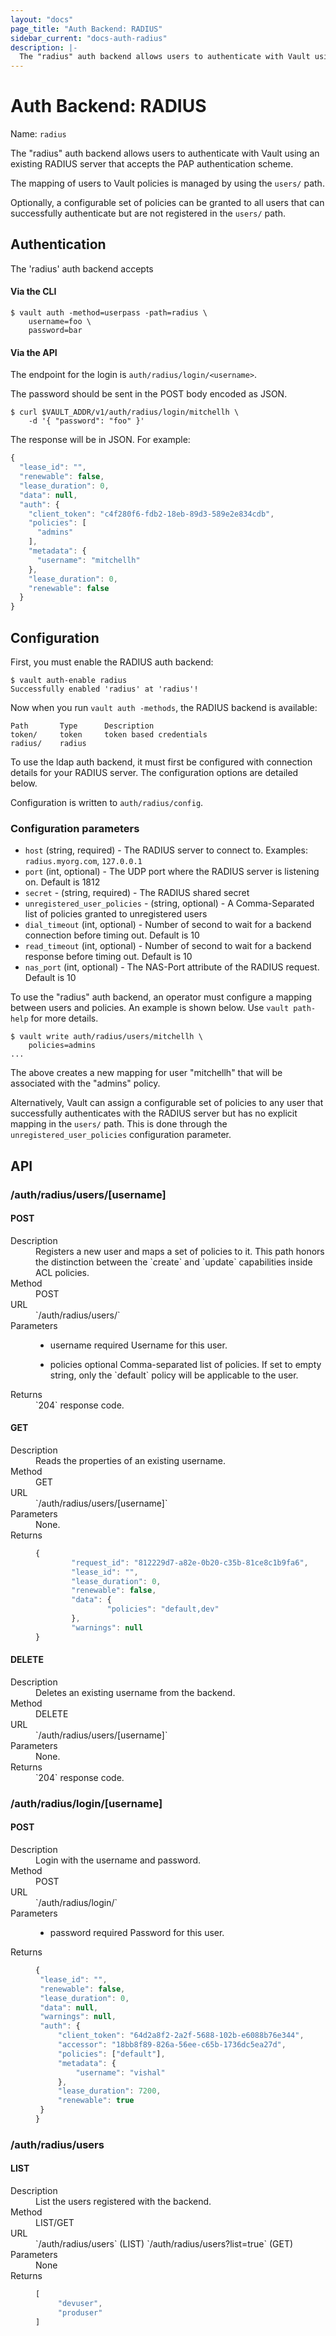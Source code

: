 ```yaml
---
layout: "docs"
page_title: "Auth Backend: RADIUS"
sidebar_current: "docs-auth-radius"
description: |-
  The "radius" auth backend allows users to authenticate with Vault using an existing RADIUS server.
---
```


# Auth Backend: RADIUS

Name: `radius`

The "radius" auth backend allows users to authenticate with Vault using
an existing RADIUS server that accepts the PAP authentication scheme. 

The mapping of users to Vault policies is managed by using the
`users/` path.

Optionally, a configurable set of policies can be granted to all users that 
can successfully authenticate but are not registered in the `users/` path.

## Authentication

The 'radius' auth backend accepts 

#### Via the CLI

```
$ vault auth -method=userpass -path=radius \
    username=foo \
    password=bar
```

#### Via the API

The endpoint for the login is `auth/radius/login/<username>`.

The password should be sent in the POST body encoded as JSON.

```shell
$ curl $VAULT_ADDR/v1/auth/radius/login/mitchellh \
    -d '{ "password": "foo" }'
```

The response will be in JSON. For example:

```javascript
{
  "lease_id": "",
  "renewable": false,
  "lease_duration": 0,
  "data": null,
  "auth": {
    "client_token": "c4f280f6-fdb2-18eb-89d3-589e2e834cdb",
    "policies": [
      "admins"
    ],
    "metadata": {
      "username": "mitchellh"
    },
    "lease_duration": 0,
    "renewable": false
  }
}
```

## Configuration

First, you must enable the RADIUS auth backend:

```
$ vault auth-enable radius
Successfully enabled 'radius' at 'radius'!
```

Now when you run `vault auth -methods`, the RADIUS backend is
available:

```
Path       Type      Description
token/     token     token based credentials
radius/    radius
```

To use the ldap auth backend, it must first be configured with connection
details for your RADIUS server.
The configuration options are detailed below.

Configuration is written to `auth/radius/config`.

### Configuration parameters

* `host` (string, required) - The RADIUS server to connect to. Examples: `radius.myorg.com`, `127.0.0.1`
* `port` (int, optional) - The UDP port where the RADIUS server is listening on. Default is 1812
* `secret` - (string, required) - The RADIUS shared secret
* `unregistered_user_policies` - (string, optional) - A Comma-Separated list of policies granted to unregistered users
* `dial_timeout` (int, optional) - Number of second to wait for a backend connection before timing out. Default is 10
* `read_timeout` (int, optional) - Number of second to wait for a backend response before timing out. Default is 10
* `nas_port` (int, optional) - The NAS-Port attribute of the RADIUS request. Default is 10


To use the "radius" auth backend, an operator must configure a
mapping between users and policies. An example is shown below.
Use `vault path-help` for more details.

```
$ vault write auth/radius/users/mitchellh \
    policies=admins
...
```

The above creates a new mapping for user "mitchellh" that 
will be associated with the "admins" policy.

Alternatively, Vault can assign a configurable set of policies to 
any user that successfully authenticates with the RADIUS server but 
has no explicit mapping in the `users/` path.
This is done through the `unregistered_user_policies` configuration parameter.

## API

### /auth/radius/users/[username]
#### POST

<dl class="api">
  <dt>Description</dt>
  <dd>
      Registers a new user and maps a set of policies to it.
      This path honors the distinction between the `create` and `update` capabilities inside ACL policies.
  </dd>

  <dt>Method</dt>
  <dd>POST</dd>

  <dt>URL</dt>
  <dd>`/auth/radius/users/<username>`</dd>

  <dt>Parameters</dt>
  <dd>
    <ul>
      <li>
        <span class="param">username</span>
        <span class="param-flags">required</span>
            Username for this user.
      </li>
    </ul>
  </dd>
  <dd>
    <ul>
      <li>
        <span class="param">policies</span>
        <span class="param-flags">optional</span>
            Comma-separated list of policies.
            If set to empty string, only the `default` policy will be applicable to the user.
      </li>
    </ul>
  </dd>

  <dt>Returns</dt>
  <dd>`204` response code.
  </dd>
</dl>

#### GET
<dl class="api">
  <dt>Description</dt>
  <dd>
  Reads the properties of an existing username.
  </dd>

  <dt>Method</dt>
  <dd>GET</dd>

  <dt>URL</dt>
  <dd>`/auth/radius/users/[username]`</dd>

  <dt>Parameters</dt>
  <dd>
    None.
  </dd>

  <dt>Returns</dt>
  <dd>

```javascript
{
        "request_id": "812229d7-a82e-0b20-c35b-81ce8c1b9fa6",
        "lease_id": "",
        "lease_duration": 0,
        "renewable": false,
        "data": {
                "policies": "default,dev"
        },
        "warnings": null
}
```

  </dd>
</dl>


#### DELETE
<dl class="api">
  <dt>Description</dt>
  <dd>
  Deletes an existing username from the backend.
  </dd>

  <dt>Method</dt>
  <dd>DELETE</dd>

  <dt>URL</dt>
  <dd>`/auth/radius/users/[username]`</dd>

  <dt>Parameters</dt>
  <dd>
    None.
  </dd>

  <dt>Returns</dt>
  <dd>`204` response code.
  </dd>
</dl>


### /auth/radius/login/[username]
#### POST
<dl class="api">
  <dt>Description</dt>
  <dd>
      Login with the username and password.
  </dd>

  <dt>Method</dt>
  <dd>POST</dd>

  <dt>URL</dt>
  <dd>`/auth/radius/login/<username>`</dd>

  <dt>Parameters</dt>
  <dd>
    <ul>
      <li>
        <span class="param">password</span>
        <span class="param-flags">required</span>
            Password for this user.
      </li>
    </ul>
  </dd>

  <dt>Returns</dt>
  <dd>

   ```javascript
   {
	"lease_id": "",
	"renewable": false,
	"lease_duration": 0,
	"data": null,
	"warnings": null,
	"auth": {
		"client_token": "64d2a8f2-2a2f-5688-102b-e6088b76e344",
		"accessor": "18bb8f89-826a-56ee-c65b-1736dc5ea27d",
		"policies": ["default"],
		"metadata": {
			"username": "vishal"
		},
		"lease_duration": 7200,
		"renewable": true
	}
   }
   ```

  </dd>
</dl>

### /auth/radius/users
#### LIST
<dl class="api">
  <dt>Description</dt>
  <dd>
List the users registered with the backend.
  </dd>

  <dt>Method</dt>
  <dd>LIST/GET</dd>

  <dt>URL</dt>
  <dd>`/auth/radius/users` (LIST) `/auth/radius/users?list=true` (GET)</dd>

  <dt>Parameters</dt>
  <dd>
None
  </dd>

  <dt>Returns</dt>
  <dd>

   ```javascript
[
        "devuser",
	    "produser"
]
   ```

  </dd>
</dl>


